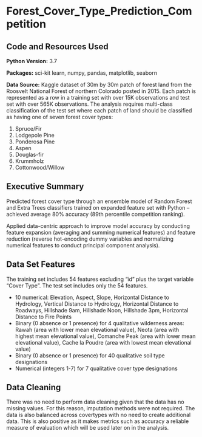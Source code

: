 # Forest_Cover_Type_Prediction_Competition

## Code and Resources Used
**Python Version:** 3.7

**Packages:** sci-kit learn, numpy, pandas, matplotlib, seaborn 

**Data Source:** Kaggle dataset of 30m by 30m patch of forest land from the Roosvelt National Forest of northern Colorado posted in 2015. Each patch is represented as a row in a training set with over 15K observations and test set with over 565K observations. The analysis requires multi-class classification of the test set where each patch of land should be classified as having one of seven forest cover types:

1. Spruce/Fir
2. Lodgepole Pine
3. Ponderosa Pine
4. Aspen
5. Douglas-fir
6. Krummholz
7. Cottonwood/Willow


## Executive Summary 

Predicted forest cover type through an ensemble model of Random Forest and Extra Trees classifiers trained on expanded feature set with Python – achieved average 80% accuracy (89th percentile competition ranking).

Applied data-centric approach to improve model accuracy by conducting feature expansion (averaging and summing numerical features) and feature reduction (reverse hot-encoding dummy variables and normalizing numerical features to conduct principal component analysis).


## Data Set Features

The training set includes 54 features excluding “id” plus the target variable “Cover Type”. The test set includes only the 54 features.

* 10 numerical: Elevation, Aspect, Slope, Horizontal Distance to Hydrology, Vertical Distance to Hydrology, Horizontal Distance to Roadways, Hillshade 9am, Hillshade Noon, Hillshade 3pm, Horizontal Distance to Fire Points
* Binary (0 absence or 1 presence) for 4 qualitative wilderness areas: Rawah (area with lower mean elevational value), Neota (area with highest mean elevational value), Comanche Peak (area with lower mean elevational value), Cache la Poudre (area with lowest mean elevational value)
* Binary (0 absence or 1 presence) for 40 qualitative soil type designations
* Numerical (integers 1-7) for 7 qualitative cover type designations

## Data Cleaning

There was no need to perform data cleaning given that the data has no missing values. For this reason, imputation methods were not required. The data is also balanced across covertypes with no need to create additional data. This is also positive as it makes metrics such as accuracy a reliable measure of evaluation which will be used later on in the analysis.



